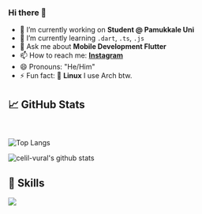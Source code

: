 
### Hi there 👋

- 🔭 I’m currently working on **Student @ Pamukkale Uni**
- 🌱 I’m currently learning `.dart`, `.ts`, `.js`
- 💬 Ask me about **Mobile Development Flutter**
- 📫 How to reach me: **[Instagram](https://instagram.com/celilvural__)**
- 😄 Pronouns: "He/Him"
- ⚡ Fun fact: :penguin: **Linux** I use Arch btw.

## &#x1f4c8; GitHub Stats
<br/>

![Top Langs](https://github-readme-stats.vercel.app/api/top-langs/?username=celil-vural&layout=compact&hide=css,html)

![celil-vural's github stats](https://github-readme-stats.vercel.app/api?username=celil-vural&count_private=true&show_icons=true&theme=onedark)

## 💼 Skills

![](https://img.shields.io/badge/code-javascript-green)
